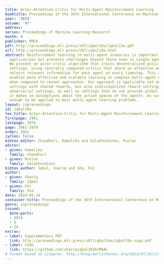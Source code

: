 ```yaml
---
title: Actor-Attention-Critic for Multi-Agent Reinforcement Learning
booktitle: Proceedings of the 36th International Conference on Machine Learning
year: '2019'
volume: '97'
address: 
series: Proceedings of Machine Learning Research
month: 0
publisher: PMLR
pdf: http://proceedings.mlr.press/v97/iqbal19a/iqbal19a.pdf
url: http://proceedings.mlr.press/v97/iqbal19a.html
abstract: Reinforcement learning in multi-agent scenarios is important for real-world
  applications but presents challenges beyond those seen in single-agent settings.
  We present an actor-critic algorithm that trains decentralized policies in multi-agent
  settings, using centrally computed critics that share an attention mechanism which
  selects relevant information for each agent at every timestep. This attention mechanism
  enables more effective and scalable learning in complex multi-agent environments,
  when compared to recent approaches. Our approach is applicable not only to cooperative
  settings with shared rewards, but also individualized reward settings, including
  adversarial settings, as well as settings that do not provide global states, and
  it makes no assumptions about the action spaces of the agents. As such, it is flexible
  enough to be applied to most multi-agent learning problems.
layout: inproceedings
id: iqbal19a
tex_title: Actor-Attention-Critic for Multi-Agent Reinforcement Learning
firstpage: 2961
lastpage: 2970
page: 2961-2970
order: 2961
cycles: false
bibtex_editor: Chaudhuri, Kamalika and Salakhutdinov, Ruslan
editor:
- given: Kamalika
  family: Chaudhuri
- given: Ruslan
  family: Salakhutdinov
bibtex_author: Iqbal, Shariq and Sha, Fei
author:
- given: Shariq
  family: Iqbal
- given: Fei
  family: Sha
date: 2019-05-24
container-title: Proceedings of the 36th International Conference on Machine Learning
genre: inproceedings
issued:
  date-parts:
  - 2019
  - 5
  - 24
extras:
- label: Supplementary PDF
  link: http://proceedings.mlr.press/v97/iqbal19a/iqbal19a-supp.pdf
- label: Code
  link: https://github.com/shariqiqbal2810/MAAC
# Format based on citeproc: http://blog.martinfenner.org/2013/07/30/citeproc-yaml-for-bibliographies/
---
```

